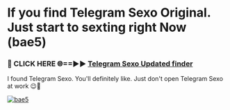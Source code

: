 # If you find Telegram Sexo Original. Just start to sexting right Now (bae5)

<h3>🔴 CLICK HERE 🌐==►► <a href="https://tinyurl.com/mtbk5fxa" rel="nofollow">Telegram Sexo Updated finder</a></h3>

I found Telegram Sexo. You'll definitely like. Just don't open Telegram Sexo at work 😉💬

[![bae5](https://i.imgur.com/Q8WKrnY.jpeg)](https://tinyurl.com/mtbk5fxa)
